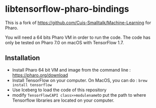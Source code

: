 # libtensorflow-pharo-bindings

This is a fork of https://github.com/Cuis-Smalltalk/Machine-Learning for Pharo.

You will need a 64 bits Pharo VM in order to run the code. The code has only be tested on Pharo 7.0 on macOS with TensorFlow 1.7.

## Installation

- Install Pharo 64 bit VM and image from the command line : https://pharo.org/download
- Install TensorFlow on your computer.
On MacOS, you can do : 
```brew install tensorflow```
- Use Iceberg to load the code of this repository
- modify ```TensorFlowCAPI class>>modulename```to put the path to where Tensorflow libraries are located on your computer.
